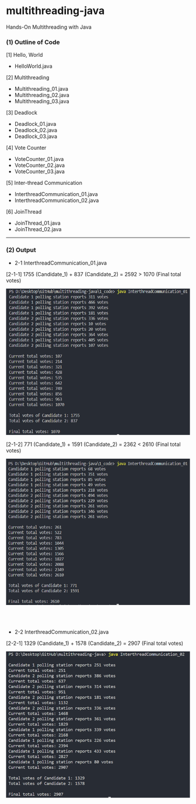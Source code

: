 # multithreading-java
Hands-On Multithreading with Java

### (1) Outline of Code

[1] Hello, World
- HelloWorld.java

[2] Multithreading
- Multithreading_01.java
- Multithreading_02.java
- Multithreading_03.java

[3] Deadlock
- Deadlock_01.java
- Deadlock_02.java
- Deadlock_03.java

[4] Vote Counter
- VoteCounter_01.java
- VoteCounter_02.java
- VoteCounter_03.java

[5] Inter-thread Communication
- InterthreadCommunication_01.java
- InterthreadCommunication_02.java

[6] JoinThread
- JoinThread_01.java
- JoinThread_02.java

----

### (2) Output 

- 2-1 InterthreadCommunication_01.java

[2-1-1] 1755 (Candidate_1) + 837 (Candidate_2) = 2592 > 1070 (Final total votes)

<div class="flexible-container">
  <img src="2_pic/InterthreadCommunication_01_1.png" height="400">
</div>

[2-1-2] 771 (Candidate_1) + 1591 (Candidate_2) = 2362 < 2610 (Final total votes)

<div class="flexible-container">
  <img src="2_pic/InterthreadCommunication_01_2.png" height="400">
</div>

<br><br>

- 2-2 InterthreadCommunication_02.java

[2-2-1] 1329 (Candidate_1) + 1578 (Candidate_2) = 2907 (Final total votes)

<div class="flexible-container">
  <img src="2_pic/InterthreadCommunication_02.png" height="400">
</div>
